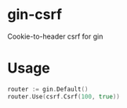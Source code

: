 # gin-csrf
Cookie-to-header csrf for gin

# Usage
```go
router := gin.Default()
router.Use(csrf.Csrf(100, true))
```
